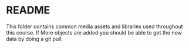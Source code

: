# README

This folder contains common media assets and libraries used throughout this course.
If More objects are added you should be able to get the new data by doing a git pull.
